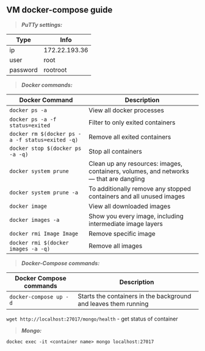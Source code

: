 ## VM docker-compose guide

> **_PuTTy settings:_**

Type | Info
------------ | -------------
ip | 172.22.193.36
user | root
password | rootroot



> **_Docker commands:_**

Docker Command | Description
------------ | -------------
`docker ps -a` | View all docker processes
`docker ps -a -f status=exited` | Filter to only exited containers
`docker rm $(docker ps -a -f status=exited -q)` | Remove all exited containers
`docker stop $(docker ps -a -q)` | Stop all containers
`docker system prune` | Clean up any resources: images, containers, volumes, and networks — that are dangling
`docker system prune -a` | To additionally remove any stopped containers and all unused images
`docker image` | View all downloaded images
`docker images -a` | Show you every image, including intermediate image layers
`docker rmi Image Image` | Remove specific image
`docker rmi $(docker images -a -q)` | Remove all images
 

> **_Docker-Compose commands:_** 

 Docker Compose commands | Description
------------ | -------------
`docker-compose up -d` | Starts the containers in the background and leaves them running

`wget http://localhost:27017/mongo/health` - get status of container

> **_Mongo:_**

`dockec exec -it <container name> mongo localhost:27017`
